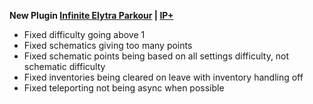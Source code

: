 **New Plugin [Infinite Elytra Parkour](https://www.spigotmc.org/resources/115322/) | [IP+](https://www.spigotmc.org/resources/105019/)**

- Fixed difficulty going above 1
- Fixed schematics giving too many points
- Fixed schematic points being based on all settings difficulty, not schematic difficulty
- Fixed inventories being cleared on leave with inventory handling off
- Fixed teleporting not being async when possible